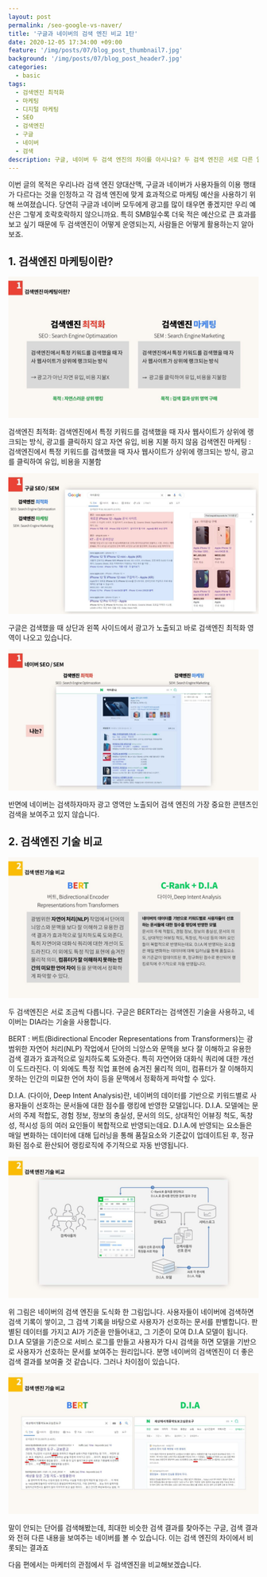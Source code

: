 ```yaml
---
layout: post
permalink: /seo-google-vs-naver/
title: '구글과 네이버의 검색 엔진 비교 1탄'
date: 2020-12-05 17:34:00 +09:00
feature: '/img/posts/07/blog_post_thumbnail7.jpg'
background: '/img/posts/07/blog_post_header7.jpg'
categories:
  - basic
tags:
  - 검색엔진 최적화
  - 마케팅
  - 디지털 마케팅
  - SEO
  - 검색엔진
  - 구글
  - 네이버
  - 검색
description: 구글, 네이버 두 검색 엔진의 차이를 아시나요? 두 검색 엔진은 서로 다른 알고리즘을 이용합니다. 구글은 자연어 검색에 좀 더 치충하고, 네이버는 사용자 검색 결과에 기준을 적용한 알고리즘이죠. 자강두천 구글과 네이버의 비교를 살펴보시죠
---
```


이번 글의 목적은 우리나라 검색 엔진 양대산맥, 구글과 네이버가 사용자들의 이용 행태가 다르다는 것을 인정하고 각 검색 엔진에 맞게 효과적으로 마케팅 예산을 사용하기 위해 쓰여졌습니다. 당연히 구글과 네이버 모두에게 광고를 많이 태우면 좋겠지만 우리 예산은 그렇게 호락호락하지 않으니까요. 특히 SMB일수록 더욱 적은 예산으로 큰 효과를 보고 싶기 때문에 두 검색엔진이 어떻게 운영되는지, 사람들은 어떻게 활용하는지 알아보죠.

## 1. 검색엔진 마케팅이란?

![seo description](/img/posts/07/01.png)

검색엔진 최적화: 검색엔진에서 특정 키워드를 검색했을 때 자사 웹사이트가 상위에 랭크되는 방식, 광고를 클릭하지 않고 자연 유입, 비용 지불 하지 않음
검색엔진 마케팅 : 검색엔진에서 특정 키워드를 검색했을 때 자사 웹사이트가 상위에 랭크되는 방식, 광고를 클릭하여 유입, 비용을 지불함

![google main](/img/posts/07/02.png)

구글은 검색했을 때 상단과 왼쪽 사이드에서 광고가 노출되고 바로 검색엔진 최적화 영역이 나오고 있습니다.

![naver main](/img/posts/07/03.png)

반면에 네이버는 검색하자마자 광고 영역만 노출되어 검색 엔진의 가장 중요한 콘텐츠인 검색을 보여주고 있지 않습니다.

## 2. 검색엔진 기술 비교

![search engine](/img/posts/07/04.png)

두 검색엔진은 서로 조금씩 다릅니다. 구글은 BERT라는 검색엔진 기술을 사용하고, 네이버는 DIA라는 기술을 사용합니다.

BERT : 버트(Bidirectional Encoder Representations from Transformers)는 광범위한 자연어 처리(NLP) 작업에서 단어의 늬앙스와 문맥을 보다 잘 이해하고 유용한 검색 결과가 효과적으로 일치하도록 도와준다. 특히 자연어와 대화식 쿼리에 대한 개선이 도드라진다. 이 외에도 특정 직업 표현에 숨겨진 물리적 의미, 컴퓨터가 잘 이해하지 못하는 인간의 미묘한 언어 차이 등을 문맥에서 정확하게 파악할 수 있다.

D.I.A. (다이아, Deep Intent Analysis)란, 네이버의 데이터를 기반으로 키워드별로 사용자들이 선호하는 문서들에 대한 점수를 랭킹에 반영한 모델입니다. D.I.A. 모델에는 문서의 주제 적합도, 경험 정보, 정보의 충실성, 문서의 의도, 상대적인 어뷰징 척도, 독창성, 적시성 등의 여러 요인들이 복합적으로 반영되는데요. D.I.A.에 반영되는 요소들은 매일 변화하는 데이터에 대해 딥러닝을 통해 품질요소와 기준값이 업데이트된 후, 정규화된 점수로 환산되어 랭킹로직에 주기적으로 자동 반영됩니다.

![naver engine](/img/posts/07/05.png)

위 그림은 네이버의 검색 엔진을 도식화 한 그림입니다. 사용자들이 네이버에 검색하면 검색 기록이 쌓이고, 그 검색 기록을 바탕으로 사용자가 선호하는 문서를 판별합니다. 판별된 데이터를 가지고 AI가 기준을 만들어내고, 그 기준이 모여 D.I.A 모델이 됩니다. D.I.A 모델을 기준으로 서비스 로그를 만들고 사용자가 다시 검색을 하면 모델을 기반으로 사용자가 선호하는 문서를 보여주는 원리입니다. 분명 네이버의 검색엔진이 더 좋은 검색 결과를 보여줄 것 같습니다. 그러나 차이점이 있습니다.

![search result page](/img/posts/07/06.png)

말이 안되는 단어를 검색해봤는데, 최대한 비슷한 검색 결과를 찾아주는 구글, 검색 결과와 전혀 다른 내용을 보여주는 네이버를 볼 수 있습니다. 이는 검색 엔진의 차이에서 비롯되는 결과죠

다음 편에서는 마케터의 관점에서 두 검색엔진을 비교해보겠습니다.